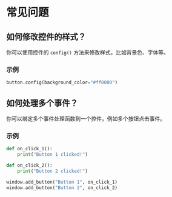 # 常见问题

## 如何修改控件的样式？

你可以使用控件的 `config()` 方法来修改样式，比如背景色、字体等。

### 示例

```python
button.config(background_color="#ff0000")
```

## 如何处理多个事件？

你可以绑定多个事件处理函数到一个控件，例如多个按钮点击事件。

### 示例

```python
def on_click_1():
    print("Button 1 clicked!")

def on_click_2():
    print("Button 2 clicked!")

window.add_button("Button 1", on_click_1)
window.add_button("Button 2", on_click_2)
```